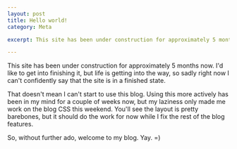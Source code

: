 ```yaml
---
layout: post
title: Hello world!
category: Meta

excerpt: This site has been under construction for approximately 5 months now. I'd like to get into finishing it, but life is getting into the way, so sadly right now I can't confidently say that the site is in a finished state.

---
```


This site has been under construction for approximately 5 months now. I'd like to get into finishing it, but life is getting into the way, so sadly right now I can't confidently say that the site is in a finished state.

That doesn't mean I can't start to use this blog. Using this more actively has been in my mind for a couple of weeks now, but my laziness only made me work on the blog CSS this weekend. You'll see the layout is pretty barebones, but it should do the work for now while I fix the rest of the blog features.

So, without further ado, welcome to my blog. Yay. =)